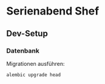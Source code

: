 # Serienabend Shef

## Dev-Setup

### Datenbank

Migrationen ausführen:

```
alembic upgrade head
```
